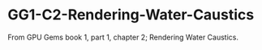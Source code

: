 # GG1-C2-Rendering-Water-Caustics
From GPU Gems book 1, part 1, chapter 2; Rendering Water Caustics.

